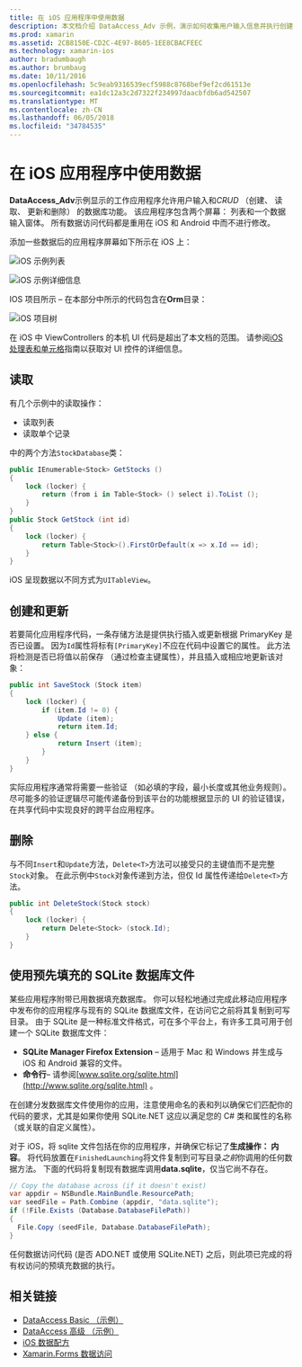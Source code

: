 ```yaml
---
title: 在 iOS 应用程序中使用数据
description: 本文档介绍 DataAccess_Adv 示例，演示如何收集用户输入信息并执行创建、 读取、 更新和删除 (CRUD) 在 Xamarin.iOS 应用程序中的数据库操作。
ms.prod: xamarin
ms.assetid: 2CB8150E-CD2C-4E97-8605-1EE8CBACFEEC
ms.technology: xamarin-ios
author: bradumbaugh
ms.author: brumbaug
ms.date: 10/11/2016
ms.openlocfilehash: 5c9eab9316539ecf5988c8768bef9ef2cd61513e
ms.sourcegitcommit: ea1dc12a3c2d7322f234997daacbfdb6ad542507
ms.translationtype: MT
ms.contentlocale: zh-CN
ms.lasthandoff: 06/05/2018
ms.locfileid: "34784535"
---
```

# <a name="using-data-in-an-ios-app"></a>在 iOS 应用程序中使用数据

**DataAccess_Adv**示例显示的工作应用程序允许用户输入和*CRUD* （创建、 读取、 更新和删除） 的数据库功能。 该应用程序包含两个屏幕： 列表和一个数据输入窗体。 所有数据访问代码都是重用在 iOS 和 Android 中而不进行修改。

添加一些数据后的应用程序屏幕如下所示在 iOS 上：

 ![](using-data-in-an-app-images/image9.png "iOS 示例列表")

 ![](using-data-in-an-app-images/image10.png "iOS 示例详细信息")

IOS 项目所示 – 在本部分中所示的代码包含在**Orm**目录：

 ![](using-data-in-an-app-images/image13.png "iOS 项目树")

在 iOS 中 ViewControllers 的本机 UI 代码是超出了本文档的范围。
请参阅[iOS 处理表和单元格](~/ios/user-interface/controls/tables/index.md)指南以获取对 UI 控件的详细信息。

## <a name="read"></a>读取

有几个示例中的读取操作：

-  读取列表
-  读取单个记录


中的两个方法`StockDatabase`类：

```csharp
public IEnumerable<Stock> GetStocks ()
{
    lock (locker) {
        return (from i in Table<Stock> () select i).ToList ();
    }
}
public Stock GetStock (int id)
{
    lock (locker) {
        return Table<Stock>().FirstOrDefault(x => x.Id == id);
    }
}
```

iOS 呈现数据以不同方式为`UITableView`。

## <a name="create-and-update"></a>创建和更新

若要简化应用程序代码，一条存储方法是提供执行插入或更新根据 PrimaryKey 是否已设置。 因为`Id`属性将标有`[PrimaryKey]`不应在代码中设置它的属性。
此方法将检测是否已将值以前保存 （通过检查主键属性），并且插入或相应地更新该对象：

```csharp
public int SaveStock (Stock item)
{
    lock (locker) {
        if (item.Id != 0) {
            Update (item);
            return item.Id;
    } else {
            return Insert (item);
        }
    }
}
```



实际应用程序通常将需要一些验证 （如必填的字段，最小长度或其他业务规则）。
尽可能多的验证逻辑尽可能传递备份到该平台的功能根据显示的 UI 的验证错误，在共享代码中实现良好的跨平台应用程序。

## <a name="delete"></a>删除

与不同`Insert`和`Update`方法，`Delete<T>`方法可以接受只的主键值而不是完整`Stock`对象。
在此示例中`Stock`对象传递到方法，但仅 Id 属性传递给`Delete<T>`方法。

```csharp
public int DeleteStock(Stock stock)
{
    lock (locker) {
        return Delete<Stock> (stock.Id);
    }
}
```

## <a name="using-a-pre-populated-sqlite-database-file"></a>使用预先填充的 SQLite 数据库文件

某些应用程序附带已用数据填充数据库。
你可以轻松地通过完成此移动应用程序中发布你的应用程序与现有的 SQLite 数据库文件，在访问它之前将其复制到可写目录。 由于 SQLite 是一种标准文件格式，可在多个平台上，有许多工具可用于创建一个 SQLite 数据库文件：

-  **SQLite Manager Firefox Extension** – 适用于 Mac 和 Windows 并生成与 iOS 和 Android 兼容的文件。
-  **命令行**– 请参阅[www.sqlite.org/sqlite.html](http://www.sqlite.org/sqlite.html) 。


在创建分发数据库文件使用你的应用，注意使用命名的表和列以确保它们匹配你的代码的要求，尤其是如果你使用 SQLite.NET 这应以满足您的 C# 类和属性的名称 （或关联的自定义属性）。

对于 iOS，将 sqlite 文件包括在你的应用程序，并确保它标记了**生成操作： 内容**。 将代码放置在`FinishedLaunching`将文件复制到可写目录*之前*你调用的任何数据方法。 下面的代码将复制现有数据库调用**data.sqlite**，仅当它尚不存在。

```csharp
// Copy the database across (if it doesn't exist)
var appdir = NSBundle.MainBundle.ResourcePath;
var seedFile = Path.Combine (appdir, "data.sqlite");
if (!File.Exists (Database.DatabaseFilePath))
{
  File.Copy (seedFile, Database.DatabaseFilePath);
}
```

任何数据访问代码 (是否 ADO.NET 或使用 SQLite.NET) 之后，则此项已完成的将有权访问的预填充数据的执行。


## <a name="related-links"></a>相关链接

- [DataAccess Basic （示例）](https://github.com/xamarin/mobile-samples/tree/master/DataAccess/Basic)
- [DataAccess 高级 （示例）](https://github.com/xamarin/mobile-samples/tree/master/DataAccess/Advanced)
- [iOS 数据配方](https://developer.xamarin.com/recipes/ios/data/sqlite/)
- [Xamarin.Forms 数据访问](~/xamarin-forms/app-fundamentals/databases.md)
